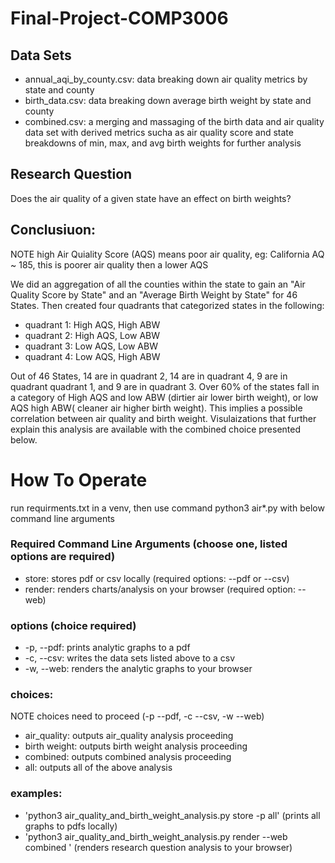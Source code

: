 # Final-Project-COMP3006

  ## Data Sets 
  - annual_aqi_by_county.csv: data breaking down air quality metrics by state and county
  - birth_data.csv: data breaking down average birth weight by state and county
  - combined.csv: a merging and massaging of the birth data and air quality data set with derived metrics sucha as air quality score 
  and state breakdowns of min, max, and avg birth weights for further analysis
  
  ## Research Question
  Does the air quality of a given state have an  effect on birth weights?
     
     
  ## Conclusiuon:
  NOTE high Air Quiality Score (AQS) means poor air quality, eg: California AQ ~ 185, this is poorer air quality then a lower AQS
  
  We did an aggregation of all the counties within the state to gain an "Air Quality Score by State" and an "Average Birth Weight by State" for 46 States. 
  Then created four quadrants that categorized states in the following: 
  
  - quadrant 1: High AQS, High ABW 
  - quadrant 2: High AQS, Low ABW
  - quadrant 3: Low AQS, Low ABW
  - quadrant 4: Low AQS, High ABW
  
  Out of 46 States,  14 are in quadrant 2, 14  are in quadrant 4, 9  are in quadrant quadrant 1, and 9 are in quadrant 3. 
  Over 60% of the states fall in a category of High AQS and low ABW (dirtier air lower birth weight), or low AQS high ABW( cleaner air higher birth weight).
  This  implies a possible correlation between air quality and birth weight. Visulaizations that further explain this analysis are available with the combined         choice presented below.
  
  # How To Operate
  run requirments.txt in a venv, then use command python3 air*.py with below command line arguments
  
  ### Required Command Line Arguments (choose one, listed options are required)
  - store:  stores pdf or csv locally (required options: --pdf or  --csv)
  - render: renders charts/analysis on your browser (required option: --web)
  
  ### options (choice required)
  - -p, --pdf:   prints analytic graphs to a pdf 
  - -c, --csv:  writes the data sets listed above to a csv
  - -w, --web:  renders the analytic graphs to your browser 
 
  ### choices:
  NOTE choices need to proceed (-p --pdf, -c --csv, -w --web)
  - air_quality:  outputs air_quality analysis proceeding  
  - birth weight: outputs birth weight analysis proceeding 
  - combined:     outputs combined analysis proceeding 
  - all:            outputs all of the above analysis 

  ### examples: 
  - 'python3 air_quality_and_birth_weight_analysis.py  store  -p  all'     (prints all graphs to pdfs locally)
  - 'python3 air_quality_and_birth_weight_analysis.py  render  --web  combined '  (renders research question analysis to your browser)
  



  
  

  
  
  
  
